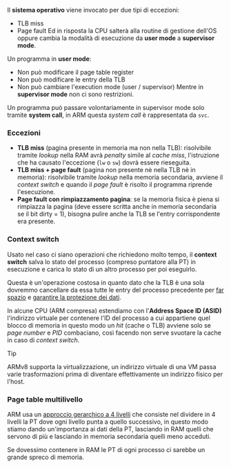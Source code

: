 Il **sistema operativo** viene invocato per due tipi di eccezioni:
- TLB miss
- Page fault
Ed in risposta la CPU salterà alla routine di gestione dell'OS oppure cambia la modalità di esecuzione da **user mode** a **supervisor mode**.

Un programma in **user mode**:
- Non può modificare il page table register
- Non può modificare le entry della TLB
- Non può cambiare l'execution mode (user / supervisor)
Mentre in **supervisor mode** non ci sono restrizioni.

Un programma può passare volontariamente in supervisor mode solo tramite **system call**, in ARM questa _system call_ è rappresentata da `svc`.

### Eccezioni
- **TLB miss** (pagina presente in memoria ma non nella TLB):
	risolvibile tramite _lookup_ nella RAM avrà _penalty_ simile al _cache miss_, l'istruzione che ha causato l'eccezione (`lw` o `sw`) dovrà essere rieseguita.
- **TLB miss + page fault** (pagina non presente nè nella TLB nè in memoria):
	risolvibile tramite _lookup_ nella memoria secondaria, avviene il _context switch_ e quando il _page fault_ è risolto il programma riprende l'esecuzione.
- **Page fault con rimpiazzamento pagina**:
	se la memoria fisica è piena si rimpiazza la pagina (deve essere scritta anche in memoria secondaria se il bit dirty = 1), bisogna pulire anche la TLB se l'entry corrispondente era presente.

### Context switch
Usato nel caso ci siano operazioni che richiedono molto tempo, il **context switch** salva lo stato del processo (compreso puntatore alla PT) in esecuzione e carica lo stato di un altro processo per poi eseguirlo.

Questa è un'operazione costosa in quanto dato che la TLB è una sola dovremmo cancellare da essa tutte le entry del processo precedente per <u>far spazio</u> e <u>garantire la protezione dei dati</u>.

In alcune CPU (ARM compresa) estendiamo con l'**Address Space ID (ASID)** l'indirizzo virtuale per contenere l'ID del processo a cui appartiene quel blocco di memoria in questo modo un _hit_ (cache o TLB) avviene solo se _page number_ e _PID_ combaciano, così facendo non serve svuotare la cache in caso di _context switch_.

>[!Tip]
>ARMv8 supporta la virtualizzazione, un indirizzo virtuale di una VM passa varie trasformazioni prima di diventare effettivamente un indirizzo fisico per l'host.


### Page table multilivello
ARM usa un <u>approccio gerarchico a 4 livelli</u> che consiste nel dividere in 4 livelli la PT dove ogni livello punta a quello successivo, in questo modo stiamo dando un'importanza ai dati della PT, lasciando in RAM quelli che servono di più e lasciando in memoria secondaria quelli meno acceduti.

Se dovessimo contenere in RAM le PT di ogni processo ci sarebbe un grande spreco di memoria.